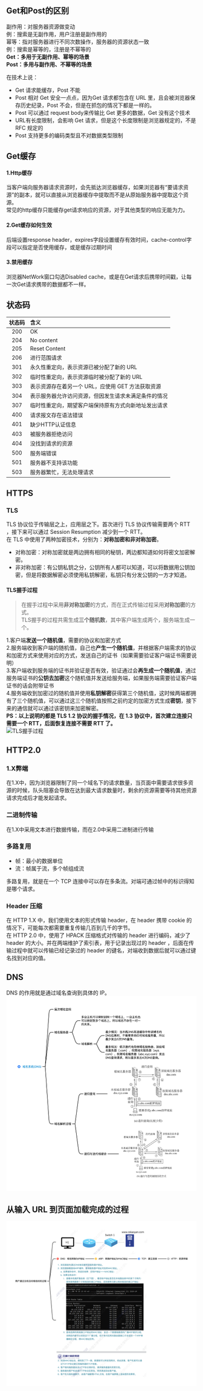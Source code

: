 ## Get和Post的区别
副作用：对服务器资源做变动    
例：搜索是无副作用，用户注册是副作用的   
幂等：指对服务器进行不同次数操作，服务器的资源状态一致   
例：搜索是幂等的，注册是不幂等的   
**Get：多用于无副作用、幂等的场景**   
**Post：多用与副作用、不幂等的场景**

在技术上说：
* Get 请求能缓存，Post 不能
* Post 相对 Get 安全一点点，因为Get 请求都包含在 URL 里，且会被浏览器保存历史纪录，Post 不会，但是在抓包的情况下都是一样的。
* Post 可以通过 request body来传输比 Get 更多的数据，Get 没有这个技术
* URL有长度限制，会影响 Get 请求，但是这个长度限制是浏览器规定的，不是 RFC 规定的
* Post 支持更多的编码类型且不对数据类型限制


## Get缓存
#### 1.Http缓存   
当客户端向服务器请求资源时，会先抵达浏览器缓存，如果浏览器有“要请求资源”的副本，就可以直接从浏览器缓存中提取而不是从原始服务器中提取这个资源。   
常见的http缓存只能缓存get请求响应的资源，对于其他类型的响应无能为力。
#### 2.Get缓存如何生效
后端设置response header，expires字段设置缓存有效时间，cache-control字段可以指定是否使用缓存，或是缓存过期时间
#### 3.禁用缓存
浏览器NetWork窗口勾选Disabled cache，或是在Get请求后携带时间戳，让每一次Get请求携带的数据都不一样。

## 状态码
|状态码|含义|   
|:-:|:-|
|200|OK|
|204|No content|
|205|Reset Content|
|206|进行范围请求|
|301|永久性重定向，表示资源已被分配了新的 URL|
|302|临时性重定向，表示资源临时被分配了新的 URL|
|303|表示资源存在着另一个 URL，应使用 GET 方法获取资源|
|304|表示服务器允许访问资源，但因发生请求未满足条件的情况|
|307|临时性重定向，期望客户端保持原有方式向新地址发出请求|
|400|请求报文存在语法错误|
|401|缺少HTTP认证信息|
|403|被服务器拒绝访问|
|404|没找到请求的资源|
|500|服务端错误|
|501|服务器不支持该功能|
|503|服务器繁忙，无法处理请求|


## HTTPS
### TLS
TLS 协议位于传输层之上，应用层之下。首次进行 TLS 协议传输需要两个 RTT ，接下来可以通过 Session Resumption 减少到一个 RTT。   
在 TLS 中使用了两种加密技术，分别为：**对称加密和非对称加密**。
* 对称加密：对称加密就是两边拥有相同的秘钥，两边都知道如何将密文加密解密。
* 非对称加密：有公钥私钥之分，公钥所有人都可以知道，可以将数据用公钥加密，但是将数据解密必须使用私钥解密，私钥只有分发公钥的一方才知道。
  
#### TLS握手过程
> 在握手过程中采用**非对称加密**的方式，而在正式传输过程采用**对称加密**的方式。   
> TLS握手的过程共需生成**三个随机数**，其中客户端生成两个，服务端生成一个。   

1.客户端**发送一个随机值**，需要的协议和加密方式   
2.服务端收到客户端的随机值，自己也**产生一个随机值**，并根据客户端需求的协议和加密方式来使用对应的方式，发送自己的证书（如果需要验证客户端证书需要说明）   
3.客户端收到服务端的证书并验证是否有效，验证通过会**再生成一个随机值**，通过服务端证书的**公钥去加密**这个随机值并发送给服务端，如果服务端需要验证客户端证书的话会附带证书   
4.服务端收到加密过的随机值并使用**私钥解密**获得第三个随机值，这时候两端都拥有了三个随机值，可以通过这三个随机值按照之前约定的加密方式生成**密钥**，接下来的通信就可以通过该密钥来加密解密。    
**PS：以上说明的都是 TLS 1.2 协议的握手情况，在 1.3 协议中，首次建立连接只需要一个 RTT，后面恢复连接不需要 RTT 了。**   
![TLS握手过程](https://yck-1254263422.cos.ap-shanghai.myqcloud.com/blog/2019-06-01-043749.jpg)

## HTTP2.0
### 1.X弊端
在1.X中，因为浏览器限制了同一个域名下的请求数量，当页面中需要请求很多资源的时候，队头阻塞会导致在达到最大请求数量时，剩余的资源需要等待其他资源请求完成后才能发起请求。

### 二进制传输
在1.X中采用文本进行数据传输，而在2.0中采用二进制进行传输

### 多路复用
* 帧：最小的数据单位
* 流：帧属于流，多个帧组成流   
  
多路复用，就是在一个 TCP 连接中可以存在多条流。对端可通过帧中的标识得知是哪个请求。

### Header 压缩
在 HTTP 1.X 中，我们使用文本的形式传输 header，在 header 携带 cookie 的情况下，可能每次都需要重复传输几百到几千的字节。   
在 HTTP 2.0 中，使用了 HPACK 压缩格式对传输的 header 进行编码，减少了 header 的大小。并在两端维护了索引表，用于记录出现过的 header ，后面在传输过程中就可以传输已经记录过的 header 的键名，对端收到数据后就可以通过键名找到对应的值。

## DNS
DNS 的作用就是通过域名查询到具体的 IP。   
![DNS](https://github.com/Elderkly/ImgRepository/blob/master/Network/域名系统(DNS).png)

## 从输入 URL 到页面加载完成的过程
![process](https://github.com/Elderkly/ImgRepository/blob/master/Network/%E7%94%A8%E6%88%B7%E9%80%9A%E8%BF%87%E4%B8%BB%E6%9C%BA%E8%AE%BF%E9%97%AE%E5%9F%9F%E5%90%8D%E6%97%B6%E7%9A%84%E8%BF%87%E7%A8%8B.png)